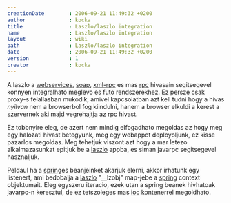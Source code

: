 ```yaml
---
creationDate        : 2006-09-21 11:49:32 +0200 
author              : kocka 
title               : Laszlo/laszlo integration 
name                : Laszlo/laszlo integration 
layout              : wiki 
path                : Laszlo/laszlo integration 
date                : 2006-09-21 11:49:32 +0200 
version             : 1 
creator             : kocka 
---
```

A laszlo a [webservices](../WebServices.html), [soap](../SOAP.html), [xml-rpc](../xml-rpc.html) es mas [rpc](../RPC.html) hivasain segitsegevel konnyen integralhato meglevo es futo rendszerekhez. Ez persze csak proxy-s felallasban mukodik, amivel kapcsolatban azt kell tudni hogy a hivas _nyilvan_ nem a browserbol fog kiindulni, hanem a browser elkuldi a kerest a szervernek aki majd vegrehajtja az [rpc](../RPC.html) hivast.

Ez tobbnyire eleg, de azert nem mindig elfogadhato megoldas az hogy meg egy halozati hivast betegyunk, meg egy webappot deployoljunk, ez kisse pazarlos megoldas. Meg tehetjuk viszont azt hogy a mar letezo alkalmazasunkat epitjuk be a [laszlo](../Laszlo.html) appba, es siman javarpc segitsegevel hasznaljuk.

Peldaul ha a [spring](../spring.html)es beanjeinket akarjuk elerni, akkor irhatunk egy listenert, ami bedobalja a [laszlo](../Laszlo.html) "__lzobj" map-jebe a [spring](../spring.html) context objektumait. Eleg egyszeru iteracio, ezek utan a spring beanek hivhatoak javarpc-n keresztul, de ez tetszoleges mas [ioc](../ioc.html) kontenerrel megoldhato.
